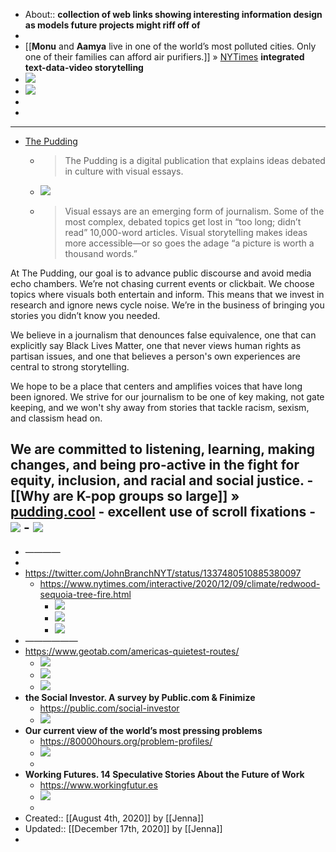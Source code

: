 - About:: __collection of web links showing interesting information design as models future projects might riff off of__
- 
- [[**Monu** and **Aamya** live in one of the world’s most polluted cities. Only one of their families can afford air purifiers.]] » [NYTimes](https://www.nytimes.com/interactive/2020/12/17/world/asia/india-pollution-inequality.html) 
__integrated text-data-video storytelling__
- ![](https://firebasestorage.googleapis.com/v0/b/firescript-577a2.appspot.com/o/imgs%2Fapp%2FArtOfGig%2F-68lMX5TDe.png?alt=media&token=f848a7de-12ef-4e2c-9b1e-a507f3884469)
- ![](https://firebasestorage.googleapis.com/v0/b/firescript-577a2.appspot.com/o/imgs%2Fapp%2FArtOfGig%2FecgS3YUkz9.png?alt=media&token=23c844f7-727a-44bc-9479-82eb8ee98620)
- 
- 
- ------------
- [The Pudding](https://pudding.cool/)
    - > The Pudding is a digital publication that explains ideas debated in culture with visual essays.
    - ![](https://firebasestorage.googleapis.com/v0/b/firescript-577a2.appspot.com/o/imgs%2Fapp%2FArtOfGig%2F7vLtjWY8NS.png?alt=media&token=158975e6-6fbf-4b8a-83ab-6efa60f9261f)
    - > Visual essays are an emerging form of journalism. Some of the most complex, debated topics get lost in “too long; didn’t read” 10,000-word articles. Visual storytelling makes ideas more accessible—or so goes the adage “a picture is worth a thousand words.”

At The Pudding, our goal is to advance public discourse and avoid media echo chambers. We’re not chasing current events or clickbait. We choose topics where visuals both entertain and inform. This means that we invest in research and ignore news cycle noise. We’re in the business of bringing you stories you didn’t know you needed.

We believe in a journalism that denounces false equivalence, one that can explicitly say Black Lives Matter, one that never views human rights as partisan issues, and one that believes a person's own experiences are central to strong storytelling.

We hope to be a place that centers and amplifies voices that have long been ignored. We strive for our journalism to be one of key making, not gate keeping, and we won't shy away from stories that tackle racism, sexism, and classism head on.

We are committed to listening, learning, making changes, and being pro-active in the fight for equity, inclusion, and racial and social justice.
    - [[Why are K-pop groups so large]] » [pudding.cool](https://pudding.cool/2020/10/kpop/)
        - __excellent use of scroll fixations__
        - ![](https://firebasestorage.googleapis.com/v0/b/firescript-577a2.appspot.com/o/imgs%2Fapp%2FArtOfGig%2Fy-v5KugBIM.png?alt=media&token=dd395c19-e1cc-4eb4-aea2-4b66d9d78cb0)
        - ![](https://firebasestorage.googleapis.com/v0/b/firescript-577a2.appspot.com/o/imgs%2Fapp%2FArtOfGig%2FhhiwaLmjV9.png?alt=media&token=d400a74d-d9c7-4711-81b4-249c092ef3c2)
- 
- ————
- 
- https://twitter.com/JohnBranchNYT/status/1337480510885380097
    - https://www.nytimes.com/interactive/2020/12/09/climate/redwood-sequoia-tree-fire.html
        - ![](https://firebasestorage.googleapis.com/v0/b/firescript-577a2.appspot.com/o/imgs%2Fapp%2FArtOfGig%2FXwhFm2013j.png?alt=media&token=7330836b-d8a3-4410-a716-24ebb895d1ba)
        - ![](https://firebasestorage.googleapis.com/v0/b/firescript-577a2.appspot.com/o/imgs%2Fapp%2FArtOfGig%2FmR7EB8SYIX.png?alt=media&token=79f2a2ce-d399-4e14-83dc-1961df828b03)
        - ![](https://firebasestorage.googleapis.com/v0/b/firescript-577a2.appspot.com/o/imgs%2Fapp%2FArtOfGig%2F-65P8DHbc1.png?alt=media&token=c9454b2d-6205-4f4f-a6fe-7d8c53624366)
- ——————
- https://www.geotab.com/americas-quietest-routes/
    - ![](https://firebasestorage.googleapis.com/v0/b/firescript-577a2.appspot.com/o/imgs%2Fapp%2FArtOfGig%2F-P7tsBvD9G.png?alt=media&token=97e5e2e7-fd66-4615-828f-ac6d755cf435)
    - ![](https://firebasestorage.googleapis.com/v0/b/firescript-577a2.appspot.com/o/imgs%2Fapp%2FArtOfGig%2FI0LRdMyOzV.png?alt=media&token=31c5e2d4-ea54-4cac-ba0a-ce518d23e00a)
    - ![](https://firebasestorage.googleapis.com/v0/b/firescript-577a2.appspot.com/o/imgs%2Fapp%2FArtOfGig%2Fo1rOIMGmKa.png?alt=media&token=8c228ddd-fb6e-408e-876e-c9894c905bc9)
- __the Social Investor. A survey by Public.com & Finimize__
    - https://public.com/social-investor
    - ![](https://firebasestorage.googleapis.com/v0/b/firescript-577a2.appspot.com/o/imgs%2Fapp%2FArtOfGig%2Fs-bRTyg2dv.png?alt=media&token=a187c289-8fda-40ad-b6e8-236873736cf4)
- __Our current view of the world’s most pressing problems__
    - https://80000hours.org/problem-profiles/
    - ![](https://firebasestorage.googleapis.com/v0/b/firescript-577a2.appspot.com/o/imgs%2Fapp%2FArtOfGig%2FLGH2M3n8Ad.png?alt=media&token=1a232041-37ae-432c-b723-bd3ba78c2d75)
    - 
- __Working Futures. 14 Speculative Stories About the Future of Work__
    - https://www.workingfutur.es
    - ![](https://firebasestorage.googleapis.com/v0/b/firescript-577a2.appspot.com/o/imgs%2Fapp%2FArtOfGig%2F1dgVllzZEx.png?alt=media&token=6519e5e7-076c-4fc1-99d3-caec3b2cb3b2)
    - 
- Created:: [[August 4th, 2020]] by [[Jenna]]
- Updated:: [[December 17th, 2020]] by [[Jenna]]
- 
